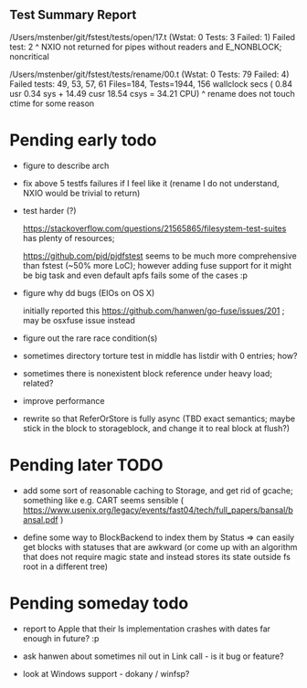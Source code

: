 Test Summary Report
-------------------

/Users/mstenber/git/fstest/tests/open/17.t    (Wstat: 0 Tests: 3 Failed: 1)
  Failed test:  2
^ NXIO not returned for pipes without readers and E_NONBLOCK; noncritical

/Users/mstenber/git/fstest/tests/rename/00.t  (Wstat: 0 Tests: 79 Failed: 4)
  Failed tests:  49, 53, 57, 61
Files=184, Tests=1944, 156 wallclock secs ( 0.84 usr  0.34 sys + 14.49 cusr 18.54 csys = 34.21 CPU)
^ rename does not touch ctime for some reason

# Pending early todo #

* figure to describe arch

* fix above 5 testfs failures if I feel like it (rename I do not
  understand, NXIO would be trivial to return)

* test harder (?)

  https://stackoverflow.com/questions/21565865/filesystem-test-suites has
  plenty of resources;

  https://github.com/pjd/pjdfstest seems to be much more comprehensive than
  fstest (~50% more LoC); however adding fuse support for it might be big
  task and even default apfs fails some of the cases :p

* figure why dd bugs (EIOs on OS X)

  initially reported this https://github.com/hanwen/go-fuse/issues/201 ;
  may be osxfuse issue instead

* figure out the rare race condition(s)

 * sometimes directory torture test in middle has listdir with 0 entries;
 how?

 * sometimes there is nonexistent block reference under heavy load;
 related?

* improve performance

 * rewrite so that ReferOrStore is fully async (TBD exact semantics; maybe
   stick in the block to storageblock, and change it to real block at
   flush?)

# Pending later TODO #

* add some sort of reasonable caching to Storage, and get rid of gcache;
  something like e.g. CART seems sensible (
  https://www.usenix.org/legacy/events/fast04/tech/full_papers/bansal/bansal.pdf
  )

* define some way to BlockBackend to index them by Status => can easily get
  blocks with statuses that are awkward (or come up with an algorithm that
  does not require magic state and instead stores its state outside fs root
  in a different tree)

# Pending someday todo #

* report to Apple that their ls implementation crashes with dates far
  enough in future? :p

* ask hanwen about sometimes nil out in Link call - is it bug or feature?

* look at Windows support - dokany / winfsp?
